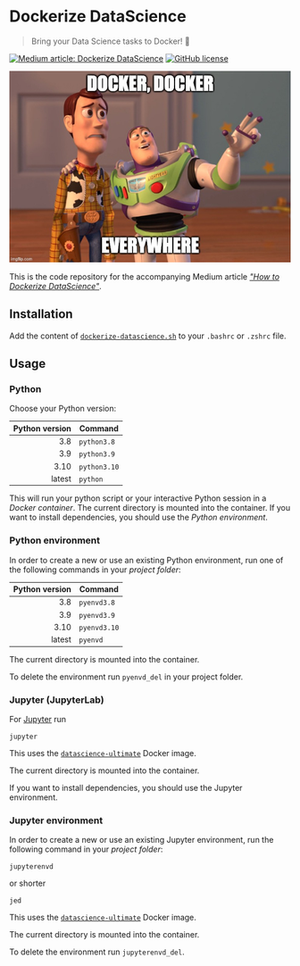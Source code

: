 # Dockerize DataScience

> Bring your Data Science tasks to Docker! :whale:

[![Medium article: Dockerize DataScience](https://img.shields.io/badge/Medium%20article-How%20to%20Dockerize%20DataScience-black)](https://medium.com/)
[![GitHub license](https://img.shields.io/github/license/FranzDiebold/dockerize-datascience)](./LICENSE)

!["Docker, Docker everywhere" meme](img/docker-everywhere-meme.jpg)

This is the code repository for the accompanying Medium article [_"How to Dockerize DataScience"_](https://medium.com/).

## Installation

Add the content of [`dockerize-datascience.sh`](dockerize-datascience.sh) to your `.bashrc` or `.zshrc` file.

## Usage

### Python

Choose your Python version:

| Python version | Command      |
| -------------: | ------------ |
|            3.8 | `python3.8`  |
|            3.9 | `python3.9`  |
|           3.10 | `python3.10` |
|         latest | `python`     |

This will run your python script or your interactive Python session in a _Docker container_. The current directory is mounted into the container.
If you want to install dependencies, you should use the _Python environment_.

### Python environment

In order to create a new or use an existing Python environment, run one of the following commands in your _project folder_:

| Python version | Command      |
| -------------: | ------------ |
|            3.8 | `pyenvd3.8`  |
|            3.9 | `pyenvd3.9`  |
|           3.10 | `pyenvd3.10` |
|         latest | `pyenvd`     |

The current directory is mounted into the container.

To delete the environment run `pyenvd_del` in your project folder.

### Jupyter (JupyterLab)

For [Jupyter](https://jupyter.org/) run

```shell
jupyter
```

This uses the [`datascience-ultimate`](https://github.com/FranzDiebold/docker-datascience-ultimate) Docker image.

The current directory is mounted into the container.

If you want to install dependencies, you should use the Jupyter environment.

### Jupyter environment

In order to create a new or use an existing Jupyter environment, run the following command in your _project folder_:

```shell
jupyterenvd
```

or shorter

```shell
jed
```

This uses the [`datascience-ultimate`](https://github.com/FranzDiebold/docker-datascience-ultimate) Docker image.

The current directory is mounted into the container.

To delete the environment run `jupyterenvd_del`.

